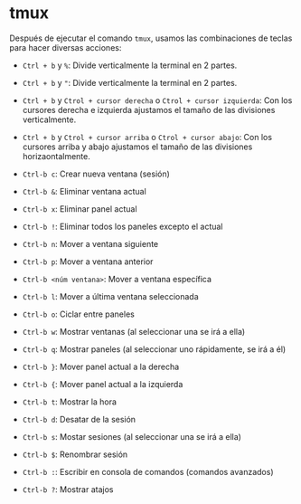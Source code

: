# tmux

Después de ejecutar el comando `tmux`, usamos las combinaciones de teclas para hacer diversas acciones:

* `Ctrl + b` y `%`: Divide verticalmente la terminal en 2 partes.
* `Ctrl + b` y `"`: Divide verticalmente la terminal en 2 partes.

* `Ctrl + b` y `Ctrol + cursor derecha` o `Ctrol + cursor izquierda`: Con los cursores derecha e izquierda ajustamos el tamaño de las divisiones verticalmente.
* `Ctrl + b` y `Ctrol + cursor arriba` o `Ctrol + cursor abajo`: Con los cursores arriba y abajo ajustamos el tamaño de las divisiones horizaontalmente.

* `Ctrl-b c`: Crear nueva ventana (sesión)
* `Ctrl-b &`: Eliminar ventana actual
* `Ctrl-b x`: Eliminar panel actual
* `Ctrl-b !`: Eliminar todos los paneles excepto el actual

* `Ctrl-b n`: Mover a ventana siguiente
* `Ctrl-b p`: Mover a ventana anterior
* `Ctrl-b <núm ventana>`: Mover a ventana específica
* `Ctrl-b l`: Mover a última ventana seleccionada
* `Ctrl-b o`: Ciclar entre paneles
* `Ctrl-b w`: Mostrar ventanas (al seleccionar una se irá a ella)
* `Ctrl-b q`: Mostrar paneles (al seleccionar uno rápidamente, se irá a él)
* `Ctrl-b }`: Mover panel actual a la derecha
* `Ctrl-b {`: Mover panel actual a la izquierda


* `Ctrl-b t`: Mostrar la hora
* `Ctrl-b d`: Desatar de la sesión
* `Ctrl-b s`: Mostar sesiones (al seleccionar una se irá a ella)
* `Ctrl-b $`: Renombrar sesión
* `Ctrl-b :`: Escribir en consola de comandos (comandos avanzados)
* `Ctrl-b ?`: Mostrar atajos



